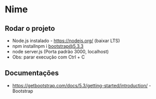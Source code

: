 # Nime

## Rodar o projeto
- Node.js instalado - https://nodejs.org/ (baixar LTS)
- npm installnpm i bootstrap@5.3.3
- node server.js (Porta padrão 3000, localhost)
- Obs: parar execução com Ctrl + C

## Documentações
- https://getbootstrap.com/docs/5.3/getting-started/introduction/ - Bootstrap